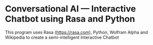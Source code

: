 # Conversational AI — Interactive Chatbot using Rasa and Python
This program uses Rasa (https://rasa.com), Python, Wolfram Alpha and Wikipedia to create a semi-intelligent Interactive Chatbot 
